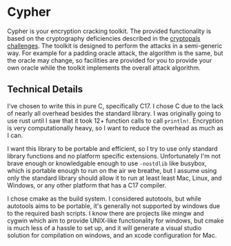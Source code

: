 # Cypher

Cypher is your encryption cracking toolkit.
The provided functionality is based on the cryptography deficiencies described in the [cryptopals challenges](https://www.cryptopals.com/).
The toolkit is designed to perform the attacks in a semi-generic way.
For example for a padding oracle attack, the algorithm is the same, but the oracle may change, so facilities are provided for you to provide your own oracle while the toolkit implements the overall attack algorithm.

## Technical Details

I've chosen to write this in pure C, specifically C17.
I chose C due to the lack of nearly all overhead besides the standard library.
I was originally going to use rust until I saw that it took 12+ function calls to call `println!`.
Encryption is very computationally heavy, so I want to reduce the overhead as much as I can.

I want this library to be portable and efficient, so I try to use only standard library functions and no platform specific extensions.
Unfortunately I'm not brave enough or knowledgable enough to use `-nostdlib` like busybox, which is portable enough to run on the air we breathe, but I assume using only the standard library should allow it to run at least least Mac, Linux, and Windows, or any other platform that has a C17 compiler.

I chose cmake as the build system. I considered autotools, but while autotools aims to be portable, it's generally not supported by windows due to the required bash scripts. I know there are projects like mingw and cygwin which aim to provide UNIX-like functionality for windows, but cmake is much less of a hassle to set up, and it will generate a visual studio solution for compilation on windows, and an xcode configuration for Mac.
